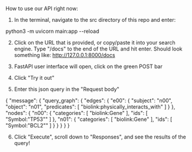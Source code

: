 How to use our API right now:


1) In the terminal, navigate to the src directory of this repo and enter:


python3 -m uvicorn main:app --reload


2) Click on the URL that is provided, or copy/paste it into your search engine. Type "/docs" to the end of the URL and hit enter. Should look something like: http://127.0.0.1:8000/docs

3) FastAPI user interface will open, click on the green POST bar

4) Click "Try it out"

5) Enter this json query in the "Request body"

{
    "message": {
      "query_graph": {
        "edges": {
          "e00": {
            "subject": "n00",
            "object": "n01",
            "predicates": [
              "biolink:physically_interacts_with"
            ]
          }
        },
        "nodes": {
          "n00": {
            "categories": [
              "biolink:Gene"
            ],
            "ids": [
              "Symbol:\"TP53\""
            ]
          },
          "n01": {
            "categories": [
              "biolink:Gene"
            ],
            "ids": [
              "Symbol:\"BCL2\""
            ]
          }
        }
      }
    }
  }
  

6) Click "Execute", scroll down to "Responses", and see the results of the query! 
